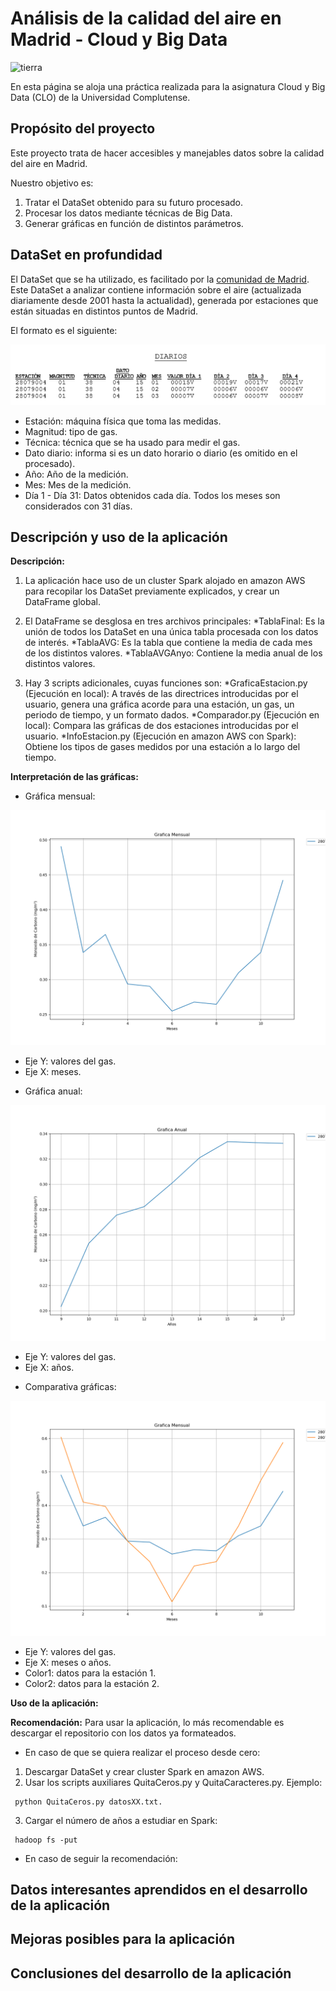 # Análisis de la calidad del aire en Madrid - Cloud y Big Data

![tierra](http://www.designerspics.com/wp-content/uploads/2014/05/globe_america_large_free_photo.jpg)

En esta página se aloja una práctica realizada para la asignatura Cloud y Big Data (CLO) de la Universidad Complutense. 

## Propósito del proyecto

Este proyecto trata de hacer accesibles y manejables datos sobre la calidad del aire en Madrid.

Nuestro objetivo es:

1. Tratar el DataSet obtenido para su futuro procesado.
2. Procesar los datos mediante técnicas de Big Data.
3. Generar gráficas en función de distintos parámetros.

## DataSet en profundidad

El DataSet que se ha utilizado, es facilitado por la [comunidad de Madrid](http://datos.madrid.es). Este DataSet a analizar contiene información sobre el aire (actualizada diariamente desde 2001 hasta la actualidad), generada por estaciones que están situadas en distintos puntos de Madrid.

El formato es el siguiente:

![DataSet1](https://raw.githubusercontent.com/Wizsmiles/PrCloud/master/resources/dataSet1.PNG)

- Estación: máquina física que toma las medidas.
- Magnitud: tipo de gas.
- Técnica: técnica que se ha usado para medir el gas.
- Dato diario: informa si es un dato horario o diario (es omitido en el procesado).
- Año: Año de la medición.
- Mes: Mes de la medición.
- Día 1 - Día 31: Datos obtenidos cada día. Todos los meses son considerados con 31 días.

## Descripción y uso de la aplicación

**Descripción:**

1. La aplicación hace uso de un cluster Spark alojado en amazon AWS para recopilar los DataSet previamente explicados, y crear un DataFrame global. 

2. El DataFrame se desglosa en tres archivos principales: 
  *TablaFinal: Es la unión de todos los DataSet en una única tabla procesada con los datos de interés.
  *TablaAVG: Es la tabla que contiene la media de cada mes de los distintos valores.
  *TablaAVGAnyo: Contiene la media anual de los distintos valores.

3. Hay 3 scripts adicionales, cuyas funciones son: 
  *GraficaEstacion.py (Ejecución en local): A través de las directrices introducidas por el usuario, genera una gráfica acorde para una estación, un gas, un periodo de tiempo, y un formato dados.
  *Comparador.py (Ejecución en local): Compara las gráficas de dos estaciones introducidas por el usuario.
  *InfoEstacion.py (Ejecución en amazon AWS con Spark): Obtiene los tipos de gases medidos por una estación a lo largo del tiempo.  

**Interpretación de las gráficas:**

* Gráfica mensual:

![GraficaMensual](https://raw.githubusercontent.com/Wizsmiles/PrCloud/master/resources/GraficaMensual.png)

- Eje Y: valores del gas.
- Eje X: meses.

* Gráfica anual:

![GraficaAnual](https://raw.githubusercontent.com/Wizsmiles/PrCloud/master/resources/GraficaAnual.png)

- Eje Y: valores del gas.
- Eje X: años.

* Comparativa gráficas:

![ComparativaGraficas](https://raw.githubusercontent.com/Wizsmiles/PrCloud/master/resources/comparativa.png)

- Eje Y: valores del gas. 
- Eje X: meses o años. 
- Color1: datos para la estación 1.
- Color2: datos para la estación 2.

**Uso de la aplicación:**

**Recomendación:** Para usar la aplicación, lo más recomendable es descargar el repositorio con los datos ya formateados. 

* En caso de que se quiera realizar el proceso desde cero:

1. Descargar DataSet y crear cluster Spark en amazon AWS.
2. Usar los scripts auxiliares QuitaCeros.py y QuitaCaracteres.py. Ejemplo:

```
 python QuitaCeros.py datosXX.txt.
```

3. Cargar el número de años a estudiar en Spark:

```
 hadoop fs -put
```

* En caso de seguir la recomendación:

## Datos interesantes aprendidos en el desarrollo de la aplicación

## Mejoras posibles para la aplicación

## Conclusiones del desarrollo de la aplicación

